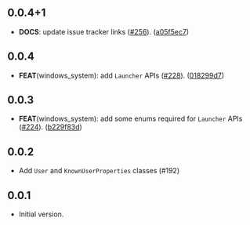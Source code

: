 ## 0.0.4+1

 - **DOCS**: update issue tracker links ([#256](https://github.com/dart-windows/dartwinrt/issues/256)). ([a05f5ec7](https://github.com/dart-windows/dartwinrt/commit/a05f5ec70f5e71773f04d7021e1a84d932ca0c21))

## 0.0.4

 - **FEAT**(windows_system): add `Launcher` APIs ([#228](https://github.com/dart-windows/dartwinrt/issues/228)). ([018299d7](https://github.com/dart-windows/dartwinrt/commit/018299d70b9168386b3173d32e5336e2a9cdb045))

## 0.0.3

 - **FEAT**(windows_system): add some enums required for `Launcher` APIs ([#224](https://github.com/dart-windows/dartwinrt/issues/224)). ([b229f83d](https://github.com/dart-windows/dartwinrt/commit/b229f83d6ee56102628667564fd2540f53cec5e1))

## 0.0.2

- Add `User` and `KnownUserProperties` classes (#192)

## 0.0.1

- Initial version.
